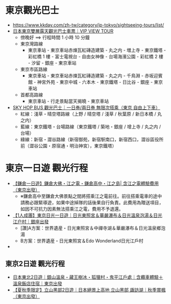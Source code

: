 # 東京觀光巴士
- https://www.kkday.com/zh-tw/category/jp-tokyo/sightseeing-tours/list/
- [日本東京雙層露天觀光巴士車票｜VIP VIEW TOUR](https://www.kkday.com/zh-tw/product/23771)
  - 傍晚好 ==> 行程時間 1 小時 10 分鐘
  - 東京灣路線
    - 東京車站 - 東京車站赤煉瓦紅磚造建築 - 丸之内 - 増上寺 - 東京鐵塔  - 彩虹橋 1 樓 - 富士電視台 - 自由女神像 - 台場海濱公園 - 彩虹橋 2 樓 - 汐留 - 銀座 - 東京車站
  - 東京市區路線
    - 東京車站 - 東京車站赤煉瓦紅磚造建築 - 丸之内 - 千鳥淵 - 赤坂迎賓館 - 神宮外苑 - 東京中城 - 六本木 - 東京鐵塔 - 日比谷 - 銀座 - 東京車站
  - 首都高路線
    - 東京車站 - 行走景點當天揭曉 - 東京車站
- [SKY HOP BUS 觀光巴士｜一日券/兩日券 無限次搭乘（東京 自由上下車）](https://www.kkday.com/zh-tw/product/2048-tokyo-sky-hop-bus-day-pass-japan)
  - 紅線：淺草・晴空塔路線（上野 / 晴空塔 / 淺草 / 秋葉原 / 新日本橋 / 丸之内）
  - 藍線：東京鐵塔・台場路線（東京鐵塔 / 築地・銀座 / 增上寺 / 丸之内 / 台場）
  - 綠線：新宿・澀谷路線（新宿御苑，新宿駅南口，新宿西口，澀谷區役所前（澀谷公園・原宿通・明治神宮），東京鐵塔） 

# 東京一日遊 觀光行程
- [【鎌倉一日遊】鎌倉大佛・江之電・鎌倉高中・江之島| 含江之電體驗費用（東京出發）](https://www.kkday.com/zh-tw/product/140045-kanagawa-cultural-tour-great-buddha-enoshima-enoden-japan)
  - ※鎌倉高中至鎌倉大佛景點之間將搭乘江之電前往。前往搭乘電車的途中請務必跟緊導遊，如果中途掉隊的話後果自行負責。此費用為贈送項目，如因不可抗力因素無法搭乘江之電，費用不予退還。
- [【1人成團】東京日光一日遊｜日光東照宮＆華嚴瀑布＆日光溫泉泡湯＆日光江户村｜銀座出發](https://www.kkday.com/zh-tw/product/12060-nikko-day-tour-from-tokyo-unesco-world-heritage-sites-and-more-japan)
  - [讚]A方案：世界遺産・日光東照宮＆中禪寺湖＆華嚴瀑布＆日光溫泉鄉泡湯
  - B方案：世界遺産・日光東照宮＆Edo Wonderland日光江戶村
-   
## 東京2日遊 觀光行程
- [日本東北2日遊｜銀山溫泉・藏王樹冰・狐狸村・鬼平江戶處｜含纜車體驗＋溫泉飯店住宿｜東京出發](https://www.kkday.com/zh-tw/product/182060-tohoku-japan-ouchi-juku-ginzan-onsen-zao-juhyo-cable-car)
- [【夏秋季限定】立山黑部2日遊｜日本絕景上高地 立山黑部 諏訪湖｜秋季賞楓（東京出發）](https://www.kkday.com/zh-tw/product/152108-tokyo-tateyama-kurobe-alpine-route-kamikochi-2d-tour-japan)
